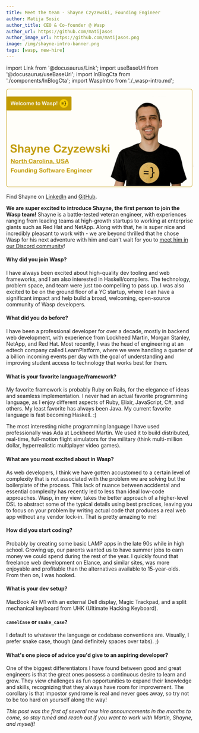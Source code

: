 ```yaml
---
title: Meet the team - Shayne Czyzewski, Founding Engineer
author: Matija Sosic
author_title: CEO & Co-founder @ Wasp
author_url: https://github.com/matijasos
author_image_url: https://github.com/matijasos.png
image: /img/shayne-intro-banner.png
tags: [wasp, new-hire]
---
```


import Link from '@docusaurus/Link';
import useBaseUrl from '@docusaurus/useBaseUrl';
import InBlogCta from './components/InBlogCta';
import WaspIntro from './_wasp-intro.md';

![Welcome Shayne!](../static/img/shayne-intro-banner.png)

Find Shayne on [LinkedIn](https://www.linkedin.com/in/shayneski/) and [GitHub](https://github.com/shayneczyzewski).

<WaspIntro />
<InBlogCta />

**We are super excited to introduce Shayne, the first person to join the Wasp team!** Shayne is a battle-tested veteran engineer, with experiences ranging from leading teams at high-growth startups to working at enterprise giants such as Red Hat and NetApp. Along with that, he is super nice and incredibly pleasant to work with - we are beyond thrilled that he chose Wasp for his next adventure with him and can't wait for you to [meet him in our Discord community](https://discord.gg/rzdnErX)!

#### Why did you join Wasp?

I have always been excited about high-quality dev tooling and web frameworks, and I am also interested in Haskell/compilers. The technology, problem space, and team were just too compelling to pass up. I was also excited to be on the ground floor of a YC startup, where I can have a significant impact and help build a broad, welcoming, open-source community of Wasp developers.

#### What did you do before?

I have been a professional developer for over a decade, mostly in backend web development, with experience from Lockheed Martin, Morgan Stanley, NetApp, and Red Hat. Most recently, I was the head of engineering at an edtech company called LearnPlatform, where we were handling a quarter of a billion incoming events per day with the goal of understanding and improving student access to technology that works best for them.

#### What is your favorite language/framework?

My favorite framework is probably Ruby on Rails, for the elegance of ideas and seamless implementation. I never had an actual favorite programming language, as I enjoy different aspects of Ruby, Elixir, JavaScript, C#, and others. My least favorite has always been Java. My current favorite language is fast becoming Haskell. :)

The most interesting niche programming language I have used professionally was Ada at Lockheed Martin. We used it to build distributed, real-time, full-motion flight simulators for the military (think multi-million dollar, hyperrealistic multiplayer video games).

#### What are you most excited about in Wasp?

As web developers, I think we have gotten accustomed to a certain level of complexity that is not associated with the problem we are solving but the boilerplate of the process. This lack of nuance between accidental and essential complexity has recently led to less than ideal low-code approaches. Wasp, in my view, takes the better approach of a higher-level DSL to abstract some of the typical details using best practices, leaving you to focus on your problem by writing actual code that produces a real web app without any vendor lock-in. That is pretty amazing to me!

#### How did you start coding?

Probably by creating some basic LAMP apps in the late 90s while in high school. Growing up, our parents wanted us to have summer jobs to earn money we could spend during the rest of the year. I quickly found that freelance web development on Elance, and similar sites, was more enjoyable and profitable than the alternatives available to 15-year-olds. From then on, I was hooked.

#### What is your dev setup?

MacBook Air M1 with an external Dell display, Magic Trackpad, and a split mechanical keyboard from UHK (Ultimate Hacking Keyboard).

#### `camelCase` or `snake_case`?

I default to whatever the language or codebase conventions are. Visually, I prefer snake case, though (and definitely spaces over tabs). ;)

#### What's one piece of advice you'd give to an aspiring developer?

One of the biggest differentiators I have found between good and great engineers is that the great ones possess a continuous desire to learn and grow. They view challenges as fun opportunities to expand their knowledge and skills, recognizing that they always have room for improvement. The corollary is that impostor syndrome is real and never goes away, so try not to be too hard on yourself along the way!

*This post was the first of several new hire announcements in the months to come, so stay tuned and reach out if you want to work with Martin, Shayne, and myself!*

<InBlogCta />
